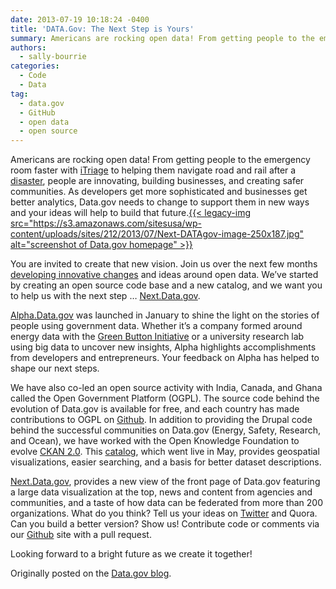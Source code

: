 ```yaml
---
date: 2013-07-19 10:18:24 -0400
title: 'DATA.Gov: The Next Step is Yours'
summary: Americans are rocking open data! From getting people to the emergency room faster with iTriage to helping them navigate road and rail after a disaster, people are innovating, building businesses, and creating safer communities. As developers get more sophisticated and businesses get better analytics, Data.gov needs to change to support them in new ways and
authors:
  - sally-bourrie
categories:
  - Code
  - Data
tag:
  - data.gov
  - GitHub
  - open data
  - open source
---
```


Americans are rocking open data! From getting people to the emergency room faster with <a href="http://itriage.org/" target="_blank">iTriage</a> to helping them navigate road and rail after a <a href="http://www.redcross.org/mobile-apps/hurricane-app" target="_blank">disaster</a>, people are innovating, building businesses, and creating safer communities. As developers get more sophisticated and businesses get better analytics, Data.gov needs to change to support them in new ways and your ideas will help to build that future.[{{< legacy-img src="https://s3.amazonaws.com/sitesusa/wp-content/uploads/sites/212/2013/07/Next-DATAgov-image-250x187.jpg" alt="screenshot of Data.gov homepage" >}}](https://s3.amazonaws.com/sitesusa/wp-content/uploads/sites/212/2013/07/Next-DATAgov-image.jpg)

You are invited to create that new vision. Join us over the next few months <a href="https://github.com/GSA/datagov-design" target="_blank">developing innovative changes</a> and ideas around open data. We’ve started by creating an open source code base and a new catalog, and we want you to help us with the next step … [Next.Data.gov](http://next.data.gov/).

[Alpha.Data.gov](http://alpha.data.gov/) was launched in January to shine the light on the stories of people using government data. Whether it’s a company formed around energy data with the [Green Button Initiative](http://www.data.gov/energy/page/welcome-green-button) or a university research lab using big data to uncover new insights, Alpha highlights accomplishments from developers and entrepreneurs. Your feedback on Alpha has helped to shape our next steps.

We have also co-led an open source activity with India, Canada, and Ghana called the Open Government Platform (OGPL). The source code behind the evolution of Data.gov is available for free, and each country has made contributions to OGPL on <a href="http://ogpl.github.io/" target="_blank">Github</a>. In addition to providing the Drupal code behind the successful communities on Data.gov (Energy, Safety, Research, and Ocean), we have worked with the Open Knowledge Foundation to evolve <a href="http://ckan.org/2013/05/13/announcing-ckan-2-0/" target="_blank">CKAN 2.0</a>. This [catalog](https://catalog.data.gov/dataset), which went live in May, provides geospatial visualizations, easier searching, and a basis for better dataset descriptions.

[Next.Data.gov](http://next.data.gov/), provides a new view of the front page of Data.gov featuring a large data visualization at the top, news and content from agencies and communities, and a taste of how data can be federated from more than 200 organizations. What do you think? Tell us your ideas on <a href="https://twitter.com/ProjectOpenData" target="_blank">Twitter</a> and Quora. Can you build a better version? Show us! Contribute code or comments via our <a href="https://github.com/GSA/datagov-design" target="_blank">Github</a> site with a pull request.

Looking forward to a bright future as we create it together!

Originally posted on the <a href="http://www.data.gov/blogs" target="_blank">Data.gov blog</a>.